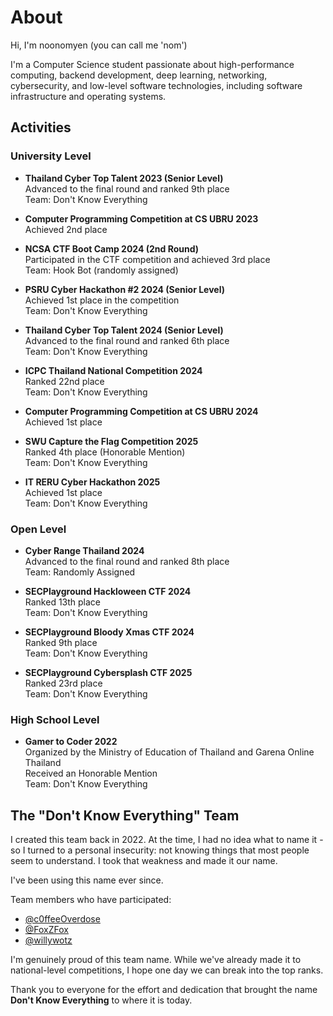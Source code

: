 # About

Hi, I'm noonomyen (you can call me 'nom')

I'm a Computer Science student passionate about high-performance computing, backend development, deep learning, networking, cybersecurity, and low-level software technologies, including software infrastructure and operating systems.

## Activities

### University Level

- **Thailand Cyber Top Talent 2023 (Senior Level)** \
Advanced to the final round and ranked 9th place \
Team: Don't Know Everything

- **Computer Programming Competition at CS UBRU 2023** \
Achieved 2nd place

- **NCSA CTF Boot Camp 2024 (2nd Round)** \
Participated in the CTF competition and achieved 3rd place \
Team: Hook Bot (randomly assigned)

- **PSRU Cyber Hackathon #2 2024 (Senior Level)** \
Achieved 1st place in the competition \
Team: Don't Know Everything

- **Thailand Cyber Top Talent 2024 (Senior Level)** \
Advanced to the final round and ranked 6th place \
Team: Don't Know Everything

- **ICPC Thailand National Competition 2024** \
Ranked 22nd place \
Team: Don't Know Everything

- **Computer Programming Competition at CS UBRU 2024** \
Achieved 1st place

- **SWU Capture the Flag Competition 2025** \
Ranked 4th place (Honorable Mention) \
Team: Don't Know Everything

- **IT RERU Cyber Hackathon 2025** \
Achieved 1st place \
Team: Don't Know Everything

### Open Level

- **Cyber Range Thailand 2024** \
Advanced to the final round and ranked 8th place \
Team: Randomly Assigned

- **SECPlayground Hackloween CTF 2024** \
Ranked 13th place \
Team: Don't Know Everything

- **SECPlayground Bloody Xmas CTF 2024** \
Ranked 9th place \
Team: Don't Know Everything

- **SECPlayground Cybersplash CTF 2025** \
Ranked 23rd place \
Team: Don't Know Everything

### High School Level

- **Gamer to Coder 2022** \
Organized by the Ministry of Education of Thailand and Garena Online Thailand \
Received an Honorable Mention \
Team: Don't Know Everything

## The "Don't Know Everything" Team

I created this team back in 2022. At the time, I had no idea what to name it - so I turned to a personal insecurity: not knowing things that most people seem to understand. I took that weakness and made it our name.

I've been using this name ever since.

Team members who have participated:

- [@c0ffeeOverdose](https://github.com/c0ffeeOverdose)
- [@FoxZFox](https://github.com/FoxZFox)
- [@willywotz](https://github.com/willywotz)

I'm genuinely proud of this team name. While we've already made it to national-level competitions, I hope one day we can break into the top ranks.

Thank you to everyone for the effort and dedication that brought the name **Don't Know Everything** to where it is today.

